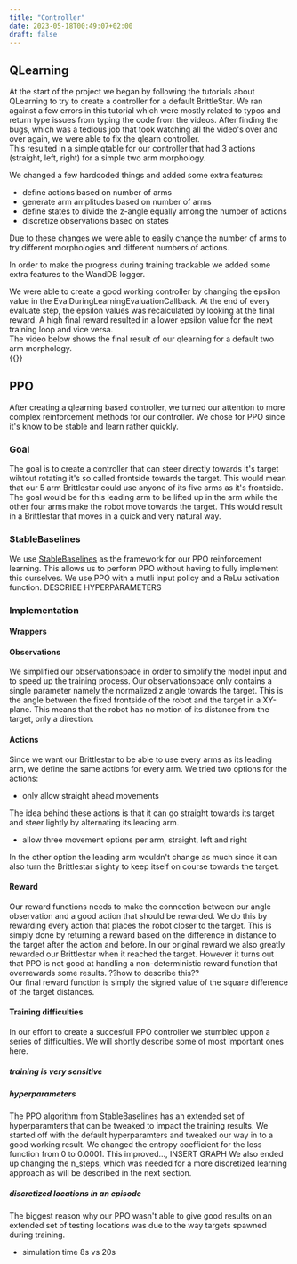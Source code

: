 ```yaml
---
title: "Controller"
date: 2023-05-18T00:49:07+02:00
draft: false
---
```


## QLearning
At the start of the project we began by following the tutorials about QLearning to try to create a controller for a default BrittleStar.
We ran against a few errors in this tutorial which were mostly related to typos and return type issues from typing the code from the videos. After finding the bugs, which was a tedious job that took watching all the video's over and over again, we were able to fix the qlearn controller.  
This resulted in a simple qtable for our controller that had 3 actions (straight, left, right) for a simple two arm morphology.  
  
We changed a few hardcoded things and added some extra features:
- define actions based on number of arms
- generate arm amplitudes based on number of arms
- define states to divide the z-angle equally among the number of actions
- discretize observations based on states

Due to these changes we were able to easily change the number of arms to try different morphologies and different numbers of actions.  

In order to make the progress during training trackable we added some extra features to the WandDB logger.  

We were able to create a good working controller by changing the epsilon value in the EvalDuringLearningEvaluationCallback. At the end of every evaluate step, the epsilon values was recalculated by looking at the final reward. A high final reward resulted in a lower epsilon value for the next training loop and vice versa.  
The video below shows the final result of our qlearning for a default two arm morphology.  
{{<youtube j1NyO1EOkjg>}}


## PPO 
After creating a qlearning based controller, we turned our attention to more complex reinforcement methods for our controller.
We chose for PPO since it's know to be stable and learn rather quickly. 

### Goal
The goal is to create a controller that can steer directly towards it's target wihtout rotating it's so called frontside towards the target.
This would mean that our 5 arm Brittlestar could use anyone of its five arms as it's frontside. The goal would be for this leading arm to be lifted up in the arm while the other four arms make the robot move towards the target. This would result in a Brittlestar that moves in a quick and very natural way.

### StableBaselines
We use [StableBaselines](https://stable-baselines3.readthedocs.io/en/master/modules/ppo.html) as the framework for our PPO reinforcement learning.
This allows us to perform PPO without having to fully implement this ourselves. We use PPO with a mutli input policy and a ReLu activation function. 
DESCRIBE HYPERPARAMETERS

### Implementation
#### Wrappers
#### Observations
We simplified our observationspace in order to simplify the model input and to speed up the training process. Our observationspace only contains a single parameter namely the normalized z angle towards the target. This is the angle between the fixed frontside of the robot and the target in a XY-plane. This means that the robot has no motion of its distance from the target, only a direction.

#### Actions
Since we want our Brittlestar to be able to use every arms as its leading arm, we define the same actions for every arm.
We tried two options for the actions:
- only allow straight ahead movements

The idea behind these actions is that it can go straight towards its target and steer lightly by alternating its leading arm. 
- allow three movement options per arm, straight, left and right

In the other option the leading arm wouldn't change as much since it can also turn the Brittlestar slighty to keep itself on course towards the target.

#### Reward
Our reward functions needs to make the connection between our angle observation and a good action that should be rewarded. We do this by rewarding every action that places the robot closer to the target. This is simply done by returning a reward based on the difference in distance to the target after the action and before. In our original reward we also greatly rewarded our Brittlestar when it reached the target. However it turns out that PPO is not good at handling a non-deterministic reward function that overrewards some results. ??how to describe this??  
Our final reward function is simply the signed value of the square difference of the target distances.

#### Training difficulties
In our effort to create a succesfull PPO controller we stumbled uppon a series of difficulties. We will shortly describe some of most important ones here.

##### training is very sensitive

##### hyperparameters
The PPO algorithm from StableBaselines has an extended set of hyperparamters that can be tweaked to impact the training results. 
We started off with the default hyperparamters and tweaked our way in to a good working result. We changed the entropy coefficient for the loss function from 0 to 0.0001. This improved..., INSERT GRAPH
We also ended up changing the n_steps, which was needed for a more discretized learning approach as will be described in the next section.

##### discretized locations in an episode
The biggest reason why our PPO wasn't able to give good results on an extended set of testing locations was due to the way targets spawned during training.



- simulation time 8s vs 20s